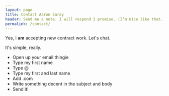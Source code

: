 ```yaml
---
layout: page
title: Contact Aaron Saray
header: Send me a note. I will respond I promise. (I’m nice like that.)
permalink: /contact/
---
```


Yes, I **am** accepting new contract work.  Let's chat.

It's simple, really.  

- Open up your email thingie 
- Type my first name
- Type @
- Type my first and last name 
- Add .com
- Write something decent in the subject and body
- Send it!